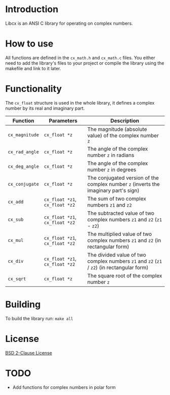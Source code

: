 # Introduction
Libcx is an ANSI C library for operating on complex numbers.

# How to use
All functions are defined in the `cx_math.h` and `cx_math.c` files. You either need to add the library's files to your project or compile the library using the makefile and link to it later.

# Functionality
The `cx_float` structure is used in the whole library, it defines a complex number by its real and imaginary part.

Function | Parameters | Description
--- | --- | ---
`cx_magnitude` | `cx_float *z` | The magnitude (absolute value) of the complex number `z`
`cx_rad_angle` | `cx_float *z` | The angle of the complex number `z` in radians
`cx_deg_angle` | `cx_float *z` | The angle of the complex number `z` in degrees
`cx_conjugate` | `cx_float *z` | The conjugated version of the complex number `z` (inverts the imaginary part's sign)
`cx_add` | `cx_float *z1`, `cx_float *z2` | The sum of two complex numbers `z1` and `z2`
`cx_sub` | `cx_float *z1`, `cx_float *z2` | The subtracted value of two complex numbers `z1` and `z2` (`z1` - `z2`)
`cx_mul` | `cx_float *z1`, `cx_float *z2` | The multiplied value of two complex numbers `z1` and `z2` (in rectangular form)
`cx_div` | `cx_float *z1`, `cx_float *z2` | The divided value of two complex numbers `z1` and `z2` (`z1` / `z2`) (in rectangular form)
`cx_sqrt` | `cx_float *z` | The square root of the complex number `z`

# Building
To build the library run:
  `make all`

# License
[BSD 2-Clause License](LICENSE)

# TODO
* Add functions for complex numbers in polar form
